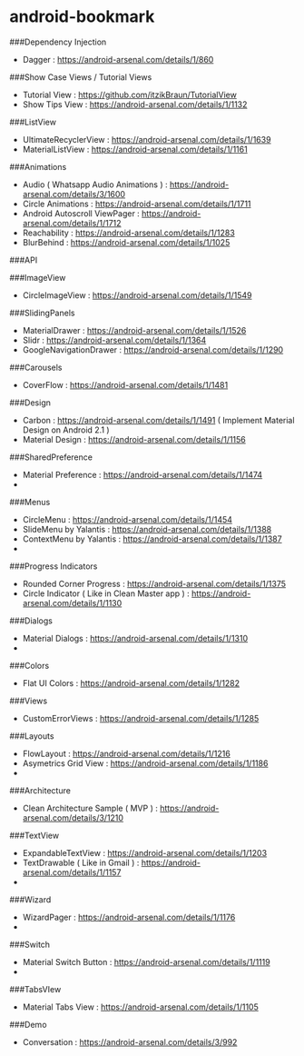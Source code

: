# android-bookmark

###Dependency Injection
* Dagger : https://android-arsenal.com/details/1/860

###Show Case Views / Tutorial Views
* Tutorial View : https://github.com/itzikBraun/TutorialView
* Show Tips View  : https://android-arsenal.com/details/1/1132


###ListView
* UltimateRecyclerView : https://android-arsenal.com/details/1/1639
* MaterialListView : https://android-arsenal.com/details/1/1161

###Animations
* Audio ( Whatsapp Audio Animations ) : https://android-arsenal.com/details/3/1600
* Circle Animations : https://android-arsenal.com/details/1/1711
* Android Autoscroll ViewPager : https://android-arsenal.com/details/1/1712
* Reachability : https://android-arsenal.com/details/1/1283
* BlurBehind : https://android-arsenal.com/details/1/1025

###API

###ImageView
* CircleImageView : https://android-arsenal.com/details/1/1549

###SlidingPanels
* MaterialDrawer : https://android-arsenal.com/details/1/1526
* Slidr : https://android-arsenal.com/details/1/1364
* GoogleNavigationDrawer : https://android-arsenal.com/details/1/1290


###Carousels
* CoverFlow : https://android-arsenal.com/details/1/1481

###Design
* Carbon : https://android-arsenal.com/details/1/1491 ( Implement Material Design on Android 2.1 )
* Material Design : https://android-arsenal.com/details/1/1156

###SharedPreference
* Material Preference : https://android-arsenal.com/details/1/1474
* 

###Menus
* CircleMenu : https://android-arsenal.com/details/1/1454
* SlideMenu by Yalantis : https://android-arsenal.com/details/1/1388
* ContextMenu by Yalantis : https://android-arsenal.com/details/1/1387
* 

###Progress Indicators
* Rounded Corner Progress : https://android-arsenal.com/details/1/1375
* Circle Indicator ( Like in Clean Master app ) : https://android-arsenal.com/details/1/1130

###Dialogs
* Material Dialogs : https://android-arsenal.com/details/1/1310
* 

###Colors
* Flat UI Colors : https://android-arsenal.com/details/1/1282

###Views
* CustomErrorViews : https://android-arsenal.com/details/1/1285


###Layouts 
* FlowLayout : https://android-arsenal.com/details/1/1216
* Asymetrics Grid View : https://android-arsenal.com/details/1/1186
* 

###Architecture
* Clean Architecture Sample ( MVP ) : https://android-arsenal.com/details/3/1210


###TextView
* ExpandableTextView : https://android-arsenal.com/details/1/1203
* TextDrawable ( Like in Gmail ) : https://android-arsenal.com/details/1/1157
* 

###Wizard
* WizardPager  : https://android-arsenal.com/details/1/1176
* 

###Switch 
* Material Switch Button : https://android-arsenal.com/details/1/1119
* 

###TabsVIew
* Material Tabs View : https://android-arsenal.com/details/1/1105


###Demo 
* Conversation : https://android-arsenal.com/details/3/992
